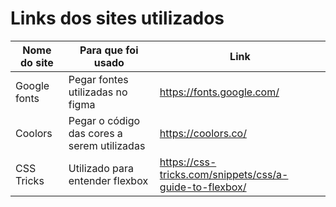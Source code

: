 # Links dos sites utilizados

| Nome do site | Para que foi usado | Link
| ------| ------ | -----
|Google fonts| Pegar fontes utilizadas no figma | https://fonts.google.com/
|Coolors|Pegar o código das cores a serem utilizadas|https://coolors.co/
|CSS Tricks|Utilizado para entender flexbox|https://css-tricks.com/snippets/css/a-guide-to-flexbox/